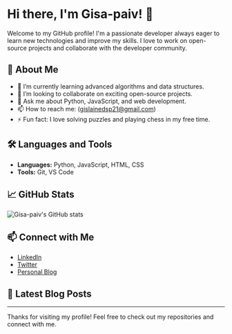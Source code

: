 # Hi there, I'm Gisa-paiv! 👋

Welcome to my GitHub profile! I'm a passionate developer always eager to learn new technologies and improve my skills. I love to work on open-source projects and collaborate with the developer community.

## 🚀 About Me

- 🌱 I’m currently learning advanced algorithms and data structures.
- 🤝 I’m looking to collaborate on exciting open-source projects.
- 💬 Ask me about Python, JavaScript, and web development.
- 📫 How to reach me: (gislainedsp21@gmail.com)
- ⚡ Fun fact: I love solving puzzles and playing chess in my free time.

## 🛠️ Languages and Tools

- **Languages:** Python, JavaScript, HTML, CSS
- **Tools:** Git, VS Code

## 📈 GitHub Stats

![Gisa-paiv's GitHub stats](https://github-readme-stats.vercel.app/api?username=Gisa-paiv&show_icons=true&theme=radical)

## 📫 Connect with Me

- [LinkedIn](https://www.linkedin.com/in/your-profile)
- [Twitter](https://twitter.com/your-profile)
- [Personal Blog](https://your-blog.com)

## 📝 Latest Blog Posts

<!-- BLOG-POST-LIST:START -->
<!-- BLOG-POST-LIST:END -->

---

Thanks for visiting my profile! Feel free to check out my repositories and connect with me.
